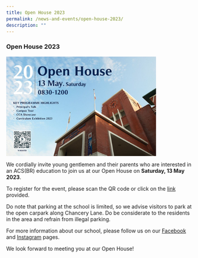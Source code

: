 ```yaml
---
title: Open House 2023
permalink: /news-and-events/open-house-2023/
description: ""
---
```

### **Open House 2023**
<img src="/images/acsbr-open-house-2023-banner.jpeg" style="width:80%;" align="middle">

We cordially invite young gentlemen and their parents who are interested in an ACS(BR) education to join us at our Open House on **Saturday, 13 May 2023**.

To register for the event, please scan the QR code or click on the [link](https://go.gov.sg/acsbr-open-house) provided.

Do note that parking at the school is limited, so we advise visitors to park at the open carpark along Chancery Lane. Do be considerate to the residents in the area and refrain from illegal parking.

For more information about our school, please follow us on our [Facebook](https://www.facebook.com/ACSBR-2198475987068576) and [Instagram](https://instagram.com/acsbr_official) pages. 

We look forward to meeting you at our Open House!